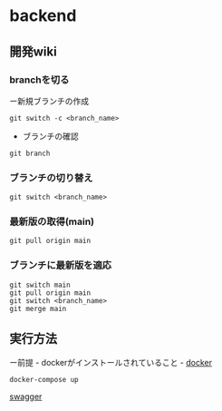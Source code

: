 # backend
## 開発wiki
### branchを切る
ー新規ブランチの作成
```
git switch -c <branch_name>
```
- ブランチの確認
```
git branch
```

### ブランチの切り替え
```
git switch <branch_name>
```

### 最新版の取得(main)
```
git pull origin main
```

### ブランチに最新版を適応
```
git switch main
git pull origin main
git switch <branch_name>
git merge main
```

## 実行方法
ー前提
    - dockerがインストールされていること
        - [docker](https://www.docker.com/products/docker-desktop)

```
docker-compose up
```
[swagger](http://localhost:8000/docs)
